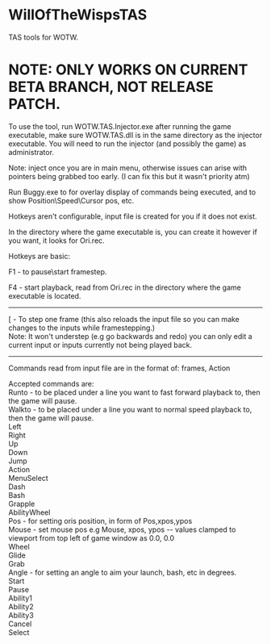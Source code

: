 # WillOfTheWispsTAS
TAS tools for WOTW.

# NOTE: ONLY WORKS ON CURRENT BETA BRANCH, NOT RELEASE PATCH.

To use the tool, run WOTW.TAS.Injector.exe after running the game executable, make sure WOTW.TAS.dll is in the same directory as the injector executable. You will need to run the injector (and possibly the game) as administrator.

Note: inject once you are in main menu, otherwise issues can arise with pointers being grabbed too early.
(I can fix this but it wasn't priority atm)

Run Buggy.exe to for overlay display of commands being executed, and to show Position\Speed\Cursor pos, etc.

Hotkeys aren't configurable, input file is created for you if it does not exist.

In the directory where the game executable is, you can create it however if you want, it looks for Ori.rec.

Hotkeys are basic:

F1 - to pause\start framestep.

F4 - start playback, read from Ori.rec in the directory where the game executable is located.

--------------------------------------------------------

[ - To step one frame (this also reloads the input file so you can make changes to the inputs while framestepping.)<br/>
Note: It won't understep (e.g go backwards and redo) you can only edit a current input or inputs currently not being
      played back.


--------------------------------------------------------

Commands read from input file are in the format of:
   frames, Action
   
Accepted commands are: <br />
    Runto - to be placed under a line you want to fast forward playback to, then the game will pause. <br />
    Walkto - to be placed under a line you want to normal speed playback to, then the game will pause. <br />
    Left <br />
    Right <br />
    Up <br />
    Down <br />
    Jump <br />
    Action <br />
    MenuSelect <br />
    Dash <br />
    Bash <br />
    Grapple <br />
    AbilityWheel <br />
    Pos  - for setting oris position, in form of Pos,xpos,ypos <br /> 
    Mouse - set mouse pos e.g Mouse, xpos, ypos -- values clamped to viewport from top left of game window as 0.0, 0.0 <br />
    Wheel <br />
    Glide <br />
    Grab <br />
    Angle - for setting an angle to aim your launch, bash, etc in degrees. <br /> 
    Start <br />
    Pause <br />
    Ability1 <br />
    Ability2 <br />
    Ability3 <br />
    Cancel <br />
    Select <br />

	




